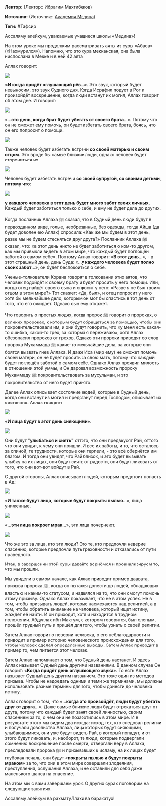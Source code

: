 **Лектор:** (Лектор:: Ибрагим Махтибеков)

**Источник:** (Источник:: [Академия Медина](https://web.medinaschool.org/school/))

**Теги:** #Тафсир

Ассаляму алейкум, уважаемые учащиеся школы «Медина»!


На этом уроке мы продолжим рассматривать аяты из суры «Абаса» («Нахмурился»). Напомню, что это сура мекканская, она была ниспослана в Мекке и в ней 42 аята.


Аллах говорит:


![](https://medinaschool.org/files/images/2020/04/d031558b78351b1d9203753370074871.png)


**«И когда придёт оглушающий рёв**…**»**. Это звук, который будет невыносим, это звук Судного дня. Когда Исрафил подует в Рог и произойдёт воскрешение, когда люди встанут их могил, Аллах говорит об этом дне. И говорит:


![](https://medinaschool.org/files/images/2020/04/ceb5b4d30febfcc42dc5fb0236d892c4.png)


«…**это день, когда брат будет убегать от своего брата**…». Потому что он не сможет ему помочь, он будет избегать своего брата, боясь, что он его попросит о помощи.


![](https://medinaschool.org/files/images/2020/04/ef2965014d374d7bd9abad85043a3d7c.png)


Также человек будет избегать встречи **со своей матерью и своим отцом**. Это вроде бы самые близкие люди, однако человек будет сторониться их.


![](https://medinaschool.org/files/images/2020/04/d1241ee0d84d3f5f3951c2ddf6fb2971.png)


Человек будет избегать встречи **со своей супругой, со своими детьми**, **потому что**:


![](https://medinaschool.org/files/images/2020/04/26836e1fd3935dabd0af20e697b8a9f9.png)


**у каждого человека в этот день будет много забот своих личных.** Каждый будет заботиться только о себе, и ему не будет дела до других.


Когда посланник Аллаха ﷺ сказал, что в Судный день люди будут в первозданном виде, голые, необрезанные, без одежды, тогда Айша (да будет доволен ею Аллах) спросила: «Как же мы будем в этот день, разве мы не будем стесняться друг друга?» Посланник Аллаха ﷺ сказал, что: «в этот день никто не будет заботиться о ком-то другом, как мы привыкли видеть в этом мире, что каждый будет поглощён заботой о самом себе». Поэтому Аллах говорит: «**В этот день**…», - в этот страшный день, день Суда: «…**у каждого человека будет полно своих забот**…», он будет беспокоиться о себе.


Ученые-толкователи Корана говорят в толковании этих аятов, что человек подойдёт к своему брату и будет просить у него помощи. Или, когда отец найдёт своего сына и спросит у него: «Разве я не был твоим отцом в этом мире?» Тот скажет: «Да, был», и отец попросит у него хотя бы мельчайшее дело, которым он мог бы спастись в тот день от того, что его ожидает. Однако сын ему откажет.


Что говорить о простых людях, когда пророк ﷺ говорит о пророках, о великих пророках, к которым будут обращаться за помощью, чтобы они покровительствовали им, и они будут говорить, что «у меня есть какая-то ошибка, какой-то грех, за который я переживаю», хотя Аллах обезопасил пророков от грехов. Однако эти пророки приводят со слов пророка Мухаммада ﷺ какие-то мельчайшие дела, за которые они боятся вызвать гнев Аллаха. И даже Иса (мир ему) не сможет помочь своей матери, он не будет просить за свою мать, потому что каждый будет поглощён заботой о самом себе. Однако Аллах проявил милость в отношении этой уммы, и Он даровал возможность пророку Мухаммаду ﷺ покровительствовать за мусульман, и это покровительство от него будет принято.


Далее Аллах описывает состояние людей, которые в Судный день, когда они встанут из могил и предстанут перед Господом, описывает их состояние. Аллах говорит:


![](https://medinaschool.org/files/images/2020/04/b5a56c2e5013d4cd33c1cd1c4587d881.png)


«**И лица будут в этот день сияющими**».


![](https://medinaschool.org/files/images/2020/04/94f4fb359f19624b5a55f80283b8d7fd.png)


Они будут "**улыбаться и сиять"** оттого, что они предвкусят Рай, оттого что они увидят, к чему они пришли. И все их заботы, и то, что осталось за спиной, те трудности, которые они терпели, - это всё обернётся им благом. И тогда они увидят, что Рай близок, и это будет вызывать улыбку на их лицах, они будут сиять от радости, они будут ликовать от того, что они вот-вот войдут в Рай.


С другой стороны, Аллах описывает людей, которым предстоит попасть в Ад:


![](https://medinaschool.org/files/images/2020/04/e4a3627a019c41162fcdfe46a754ee4b.png)


«**И также будут лица, которые будут покрыты пылью**…», лица униженные.


![](https://medinaschool.org/files/images/2020/04/c8bf5315fbe28113e14f5f1f1b7c692c.png)


«…**эти лица покроет мрак**…», эти лица почернеют.


![](https://medinaschool.org/files/images/2020/04/615fc76f96f306aa4a257f9de2cbfa88.png)


Что же это за лица, кто эти люди? Это те, кто предпочли неверие спасению, которые предпочли путь греховности и отказались от пути праведного.


Итак, в завершении этой суры давайте вернёмся и проанализируем то, что мы прошли.


Мы увидели в самом начале, как Аллах приводит пример даавата, призыва пророка ﷺ, когда он пытался донести до людей, обладающих властью и каким-то статусом, и надеялся на то, что они смогут помочь этому призыву. Однако Аллах показывает, что не в этом успех. Не в том, чтобы призывать людей, которые насмехаются над религией, а в том, чтобы обратить внимание на человека, который ищет истину, жаждет её найти. И он приходит, хотя и находится в трудном положении. Абдуллах ибн Мактум, о котором говорится, был слепым, прошёл трудный путь и пришёл для того, чтобы узнать о своей религии.


Затем Аллах говорит о неверии человека, о его неблагодарности и приводит в пример историю человеческого происхождения для того, чтобы человек сделал определенные выводы. Затем Аллах приводит в пример то, чем питается этот человек.


Затем Аллах напоминает о том, что Судный день настанет. И здесь Аллах называет Судный день другими названиями. В данном случае Он говорит: «**Когда придёт день оглушающего звука**». То есть Аллах называет Судный день другим названием. Это тоже один из методов призыва. Чтобы не надоедать одними и теми же терминами, мы должны использовать разные термины для того, чтобы донести до человека истину.


Аллах говорит о том, что «…**когда это произойдёт, люди будут убегать друг от друга**…». Даже самые близкие люди будут отрекаться друг от друга, потому что каждый будет занят своей личностью, своим спасением за то, о чем они не позаботились в этом мире. И в результате этого мы видим два исхода: исход тех, кто следовал религии и получали довольство Аллаха, лица которых будут сияющими, улыбающимися, они уже будут видеть Рай, в который попадут, и от этого будут ликовать, и, наоборот, те люди, которые подвергали сомнению воскрешение после смерти, отвергали веру в Аллаха, преследовали пророка ﷺ и призывавших к исламу, на их лицах будет глубокая печаль, они будут «**покрыты пылью и будут покрыты мраком**» за то, что они в этом мире совершали злодеяния, преступления, ослушания Аллаха, и не оставили для себя даже маленького шанса на спасение.


На этом мы с вами завершаем урок. О других сурах поговорим на следующих занятиях.


Ассаляму алейкум ва рахматуЛлахи ва баракатух!


